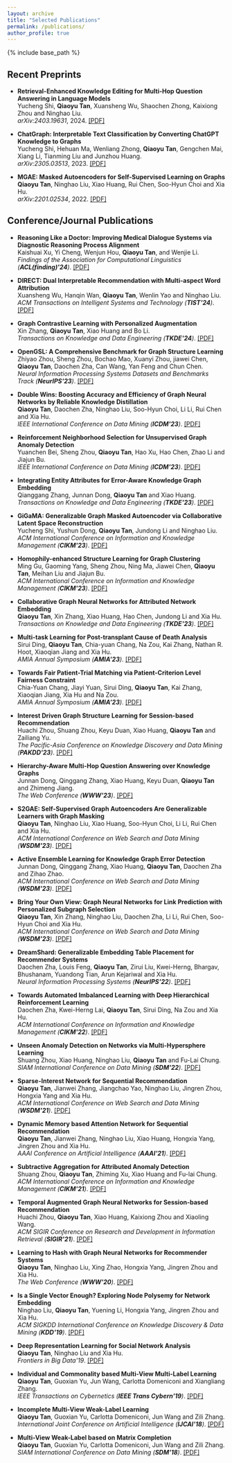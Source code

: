 ```yaml
---
layout: archive
title: "Selected Publications"
permalink: /publications/
author_profile: true
---
```


{% include base_path %}

## Recent Preprints    
*   **Retrieval-Enhanced Knowledge Editing for Multi-Hop Question Answering in Language Models**
    <br>
    Yucheng Shi, **Qiaoyu Tan**, Xuansheng Wu, Shaochen Zhong, Kaixiong Zhou and Ninghao Liu.      
    <i>arXiv:2403.19631</i>, 2024. <a href="https://arxiv.org/pdf/2403.19631.pdf">[PDF]</a>

*   **ChatGraph: Interpretable Text Classification by Converting ChatGPT Knowledge to Graphs**
    <br>
    Yucheng Shi, Hehuan Ma, Wenliang Zhong, **Qiaoyu Tan**, Gengchen Mai, Xiang Li, Tianming Liu and Junzhou Huang.      
    <i>arXiv:2305.03513</i>, 2023. <a href="https://arxiv.org/pdf/2305.03513.pdf">[PDF]</a>
    
*  **MGAE: Masked Autoencoders for Self-Supervised Learning on Graphs**     
 **Qiaoyu Tan**, Ninghao Liu, Xiao Huang, Rui Chen, Soo-Hyun Choi and Xia Hu.      
 <i>arXiv:2201.02534</i>, 2022. 
 <a href="https://arxiv.org/pdf/2201.02534.pdf">[PDF]</a>

## Conference/Journal Publications
*   **Reasoning Like a Doctor: Improving Medical Dialogue Systems via Diagnostic Reasoning Process Alignment**
    <br>
    Kaishuai Xu, Yi Cheng, Wenjun Hou, **Qiaoyu Tan**, and Wenjie Li.       
    <i>Findings of the Association for Computational Linguistics (**ACL(finding)'24**)</i>.
    <a href="">[PDF]</a>
    
*   **DIRECT: Dual Interpretable Recommendation with Multi-aspect Word Attribution**
    <br>
    Xuansheng Wu, Hanqin Wan, **Qiaoyu Tan**, Wenlin Yao and Ninghao Liu.       
    <i>ACM Transactions on Intelligent Systems and Technology (**TIST'24**)</i>.
    <a href="https://dl.acm.org/doi/pdf/10.1145/3663483">[PDF]</a>

*   **Graph Contrastive Learning with Personalized Augmentation**
    <br>
    Xin Zhang, **Qiaoyu Tan**, Xiao Huang and Bo Li.      
    <i>Transactions on Knowledge and Data Engineering (**TKDE'24**)</i>.
    <a href="https://arxiv.org/pdf/2209.06560.pdf">[PDF]</a>
    
*   **OpenGSL: A Comprehensive Benchmark for Graph Structure Learning**
    <br>
    Zhiyao Zhou, Sheng Zhou, Bochao Mao, Xuanyi Zhou, jiawei Chen, **Qiaoyu Tan**, Daochen Zha, Can Wang, Yan Feng and Chun Chen.      
    <i>Neural Information Processing Systems Datasets and Benchmarks Track (**NeurIPS'23**)</i>. <a href="https://arxiv.org/pdf/2306.10280.pdf">[PDF]</a>
    
*   **Double Wins: Boosting Accuracy and Efficiency of Graph Neural Networks by Reliable Knowledge Distillation**    
    **Qiaoyu Tan**, Daochen Zha, Ninghao Liu, Soo-Hyun Choi, Li Li, Rui Chen and Xia Hu.      
    <i>IEEE International Conference on Data Mining (**ICDM'23**)</i>. 
    <a href="https://openreview.net/pdf?id=NGIFt6BNvLe">[PDF]</a>

*   **Reinforcement Neighborhood Selection for Unsupervised Graph Anomaly Detection**    
    Yuanchen Bei, Sheng Zhou, **Qiaoyu Tan**, Hao Xu, Hao Chen, Zhao Li and Jiajun Bu.      
    <i>IEEE International Conference on Data Mining (**ICDM'23**)</i>. 
    <a href="https://qiaoyu-tan.github.io/publications/">[PDF]</a>
    
*   **Integrating Entity Attributes for Error-Aware Knowledge Graph Embedding**    
    Qianggang Zhang, Junnan Dong, **Qiaoyu Tan** and Xiao Huang.      
    <i>Transactions on Knowledge and Data Engineering (**TKDE'23**)</i>. 
    <a href="https://qiaoyu-tan.github.io/publications/">[PDF]</a>
    
*   **GiGaMA: Generalizable Graph Masked Autoencoder via Collaborative Latent Space Reconstruction**    
    Yucheng Shi, Yushun Dong, **Qiaoyu Tan**, Jundong Li and Ninghao Liu.      
    <i>ACM International Conference on Information and Knowledge Management (**CIKM'23**)</i>. 
    <a href="https://arxiv.org/pdf/2308.09663.pdf">[PDF]</a>

*   **Homophily-enhanced Structure Learning for Graph Clustering**    
    Ming Gu, Gaoming Yang, Sheng Zhou, Ning Ma, Jiawei Chen, **Qiaoyu Tan**, Meihan Liu and Jiajun Bu.      
    <i>ACM International Conference on Information and Knowledge Management (**CIKM'23**)</i>. 
    <a href="https://arxiv.org/pdf/2308.05309.pdf">[PDF]</a>
    
*  **Collaborative Graph Neural Networks for Attributed Network Embedding**    
    **Qiaoyu Tan**, Xin Zhang, Xiao Huang, Hao Chen, Jundong Li and Xia Hu.      
    <i>Transactions on Knowledge and Data Engineering (**TKDE'23**)</i>. 
    <a href="https://arxiv.org/pdf/2307.11981.pdf">[PDF]</a>
    
*   **Multi-task Learning for Post-transplant Cause of Death Analysis**    
    Sirui Ding, **Qiaoyu Tan**, Chia-yuan Chang, Na Zou, Kai Zhang, Nathan R. Hoot, Xiaoqian Jiang and Xia Hu.      
    <i>AMIA Annual Symposium (**AMIA'23**)</i>. 
    <a href="https://arxiv.org/pdf/2304.00012.pdf">[PDF]</a>
    
*   **Towards Fair Patient-Trial Matching via Patient-Criterion Level Fairness Constraint**     
    Chia-Yuan Chang, Jiayi Yuan, Sirui Ding, **Qiaoyu Tan**, Kai Zhang, Xiaoqian Jiang, Xia Hu and Na Zou.      
    <i>AMIA Annual Symposium (**AMIA'23**)</i>. 
    <a href="https://arxiv.org/pdf/2303.13790.pdf">[PDF]</a>
    
*   **Interest Driven Graph Structure Learning for Session-based Recommendation**     
    Huachi Zhou, Shuang Zhou, Keyu Duan, Xiao Huang, **Qiaoyu Tan** and Zailiang Yu.      
    <i>The Pacific-Asia Conference on Knowledge Discovery and Data Mining (**PAKDD'23**)</i>. <a href="https://www4.comp.polyu.edu.hk/~xiaohuang/docs/Huachi_PAKDD2023.pdf">[PDF]</a>
    
*   **Hierarchy-Aware Multi-Hop Question Answering over Knowledge Graphs**     
    Junnan Dong, Qinggang Zhang, Xiao Huang, Keyu Duan, **Qiaoyu Tan** and Zhimeng Jiang.      
    <i>The Web Conference (**WWW'23**)</i>. <a href="https://www4.comp.polyu.edu.hk/~xiaohuang/docs/Junnan_theWebConf2023.pdf">[PDF]</a>
    
*   **S2GAE: Self-Supervised Graph Autoencoders Are Generalizable Learners with Graph Masking**     
    **Qiaoyu Tan**, Ninghao Liu, Xiao Huang, Soo-Hyun Choi, Li Li, Rui Chen and Xia Hu.      
    <i>ACM International Conference on Web Search and Data Mining (**WSDM'23**)</i>. <a href="https://dl.acm.org/doi/abs/10.1145/3539597.3570404">[PDF]</a>
    
*   **Active Ensemble Learning for Knowledge Graph Error Detection**     
    Junnan Dong, Qinggang Zhang, Xiao Huang, **Qiaoyu Tan**, Daochen Zha and Zihao Zhao.      
    <i>ACM International Conference on Web Search and Data Mining (**WSDM'23**)</i>. <a href="https://www4.comp.polyu.edu.hk/~xiaohuang/docs/Junnan_WSDM2023.pdf">[PDF]</a>  
    
*   **Bring Your Own View: Graph Neural Networks for Link Prediction with Personalized Subgraph Selection**     
    **Qiaoyu Tan**, Xin Zhang, Ninghao Liu, Daochen Zha, Li Li, Rui Chen, Soo-Hyun Choi and Xia Hu.      
    <i>ACM International Conference on Web Search and Data Mining (**WSDM'23**)</i>. <a href="https://arxiv.org/pdf/2212.12488.pdf">[PDF]</a>   
    
*   **DreamShard: Generalizable Embedding Table Placement for Recommender Systems**     
    Daochen Zha, Louis Feng, **Qiaoyu Tan**, Zirui Liu, Kwei-Herng, Bhargav, Bhushanam, Yuandong Tian, Arun Kejariwal and Xia Hu.      
    <i>Neural Information Processing Systems (**NeurIPS'22**)</i>. 
    <a href="https://arxiv.org/pdf/2210.02023.pdf">[PDF]</a>     
    
*   **Towards Automated Imbalanced Learning with Deep Hierarchical Reinforcement Learning**     
    Daochen Zha, Kwei-Herng Lai, **Qiaoyu Tan**, Sirui Ding, Na Zou and Xia Hu.      
    <i>ACM International Conference on Information and Knowledge Management (**CIKM'22**)</i>. <a href="https://arxiv.org/pdf/2208.12433.pdf">[PDF]</a>

*   **Unseen Anomaly Detection on Networks via Multi-Hypersphere Learning**     
    Shuang Zhou, Xiao Huang, Ninghao Liu, **Qiaoyu Tan** and Fu-Lai Chung.      
    <i>SIAM International Conference on Data Mining (**SDM'22**)</i>. <a href="https://www4.comp.polyu.edu.hk/~xiaohuang/docs/Shuang_SDM22.pdf">[PDF]</a>                  
    
*   **Sparse-Interest Network for Sequential Recommendation**        
    **Qiaoyu Tan**, Jianwei Zhang, Jiangchao Yao, Ninghao Liu, Jingren Zhou, Hongxia Yang and Xia Hu.       
    <i>ACM International Conference on Web Search and Data Mining (**WSDM'21**)</i>.  <a href="https://arxiv.org/pdf/2102.09267.pdf">[PDF]</a> 
    
*   **Dynamic Memory based Attention Network for Sequential Recommendation**        
    **Qiaoyu Tan**, Jianwei Zhang, Ninghao Liu, Xiao Huang, Hongxia Yang, Jingren Zhou and Xia Hu.       
    <i>AAAI Conference on Artificial Intelligence (**AAAI'21**)</i>. <a href="https://arxiv.org/pdf/2102.09269.pdf">[PDF]</a>
    
*   **Subtractive Aggregation for Attributed Anomaly Detection**        
    Shuang Zhou, **Qiaoyu Tan**, Zhiming Xu, Xiao Huang and Fu-lai Chung.       
    <i>ACM International Conference on Information and Knowledge Management (**CIKM'21**)</i>. 
    <a href="https://www4.comp.polyu.edu.hk/~xiaohuang/docs/Shuang_CIKM21.pdf">[PDF]</a>
    
*   **Temporal Augmented Graph Neural Networks for Session-based Recommendation**          
    Huachi Zhou, **Qiaoyu Tan**, Xiao Huang, Kaixiong Zhou and Xiaoling Wang.       
    <i>ACM SIGIR Conference on Research and Development in Information Retrieval (**SIGIR'21**)</i>. <a href="https://www4.comp.polyu.edu.hk/~xiaohuang/docs/Huachi_sigir2021.pdf">[PDF]</a> 
    
*   **Learning to Hash with Graph Neural Networks for Recommender Systems**        
    **Qiaoyu Tan**, Ninghao Liu, Xing Zhao, Hongxia Yang, Jingren Zhou and Xia Hu.       
    <i>The Web Conference (**WWW'20**)</i>. <a href="https://arxiv.org/pdf/2003.01917.pdf">[PDF]</a>
    
*   **Is a Single Vector Enough? Exploring Node Polysemy for Network Embedding**        
    Ninghao Liu, **Qiaoyu Tan**, Yuening Li, Hongxia Yang, Jingren Zhou and Xia Hu.       
    <i>ACM SIGKDD International Conference on Knowledge Discovery \& Data Mining (**KDD'19**)</i>. <a href="https://arxiv.org/pdf/1905.10668.pdf">[PDF]</a>  
    
*   **Deep Representation Learning for Social Network Analysis**        
    **Qiaoyu Tan**, Ninghao Liu and Xia Hu.       
    <i>Frontiers in Big Data'19</i>. <a href="https://arxiv.org/pdf/1904.08547.pdf">[PDF]</a>   
     
*   **Individual and Commonality based Multi-View Multi-Label Learning**        
    **Qiaoyu Tan**, Guoxian Yu, Jun Wang, Carlotta Domeniconi and Xiangliang Zhang.       
    <i>IEEE Transactions on Cybernetics (**IEEE Trans Cybern'19**)</i>. <a href="https://ieeexplore.ieee.org/document/8906215">[PDF]</a>
   
*   **Incomplete Multi-View Weak-Label Learning**     
    **Qiaoyu Tan**, Guoxian Yu, Carlotta Domeniconi, Jun Wang and Zili Zhang.        
    <i>International Joint Conference on Artificial Intelligence (**IJCAI'18**)</i>. <a href="https://www.ijcai.org/proceedings/2018/0375.pdf">[PDF]</a>
      
*   **Multi-View Weak-Label based on Matrix Completion**     
    **Qiaoyu Tan**, Guoxian Yu, Carlotta Domeniconi, Jun Wang and Zili Zhang.        
    <i>SIAM International Conference on Data Mining (**SDM'18**)</i>. <a href="https://cs.gmu.edu/~carlotta/publications/McWL.pdf">[PDF]</a>
    
